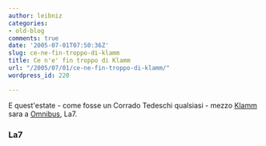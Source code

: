 ```yaml
---
author: leibniz
categories:
- old-blog
comments: true
date: '2005-07-01T07:50:36Z'
slug: ce-ne-fin-troppo-di-klamm
title: Ce n'e' fin troppo di Klamm
url: "/2005/07/01/ce-ne-fin-troppo-di-klamm/"
wordpress_id: 220

---
```

E quest'estate - come fosse un Corrado Tedeschi qualsiasi - mezzo [Klamm](http://klamm.splinder.com/) sara a [Omnibus](http://www.la7.it/omnibus/), La7.  



### La7
